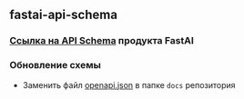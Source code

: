 ## fastai-api-schema

### [Ссылка на API Schema](https://devmanorg.github.io/fastai-api-schema/) продукта FastAI 

### Обновление схемы
- Заменить файл [openapi.json](docs/openapi.json) в папке `docs` репозитория
